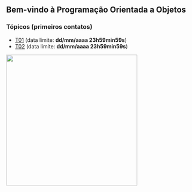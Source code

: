 ## Bem-vindo à Programação Orientada a Objetos

### Tópicos (primeiros contatos)

- [T01](topicos/01.md) (data limite: **dd/mm/aaaa 23h59min59s**)
- [T02](topicos/02.md) (data limite: **dd/mm/aaaa 23h59min59s**)

<img src="https://github.com/kyriosdata/oo/raw/master/media/flyier-poo.png" width="350">
